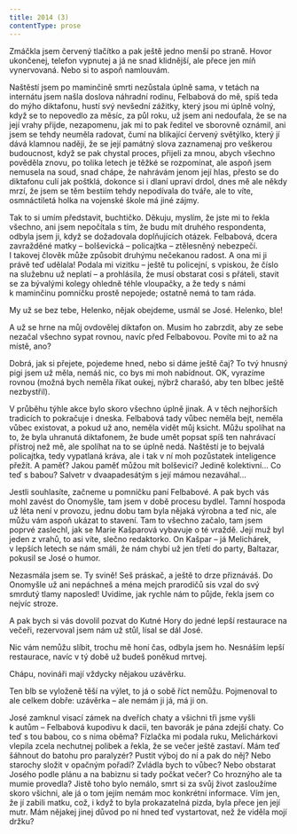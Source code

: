 ```yaml
---
title: 2014 (3)
contentType: prose
---
```


  

Zmáčkla jsem červený tlačítko a pak ještě jedno menší po straně. Hovor ukončenej, telefon vypnutej a já ne snad klidnější, ale přece jen míň vynervovaná. Nebo si to aspoň namlouvám.

Naštěstí jsem po maminčině smrti nezůstala úplně sama, v tetách na internátu jsem našla doslova náhradní rodinu, Felbabová do mě, spíš teda do mýho diktafonu, hustí svý nevšední zážitky, který jsou mi úplně volný, když se to nepovedlo za měsíc, za půl roku, už jsem ani nedoufala, že se na její vrahy přijde, nezapomenu, jak mi to pak ředitel ve sborovně oznámil, ani jsem se tehdy neuměla radovat, čumí na blikající červený světýlko, který jí dává klamnou naději, že se její památný slova zaznamenaj pro veškerou budoucnost, když se pak chystal proces, přijeli za mnou, abych všechno pověděla znovu, po tolika letech je těžké se rozpomínat, ale aspoň jsem nemusela na soud, snad chápe, že nahrávám jenom její hlas, přesto se do diktafonu culí jak poštklá, dokonce si i dlaní upraví drdol, dnes mě ale někdy mrzí, že jsem se těm bestiím tehdy nepodívala do tváře, ale to víte, osmnáctiletá holka na vojenské škole má jiné zájmy.

Tak to si umím představit, buchtičko. Děkuju, myslím, že jste mi to řekla všechno, ani jsem nepočítala s tím, že budu mít druhého respondenta, odbyla jsem ji, když se dožadovala doplňujících otázek. Felbabová, dcera zavražděné matky – bolševická – policajtka – ztělesněný nebezpečí. I takovej člověk může způsobit druhýmu nečekanou radost. A ona mi ji právě teď udělala! Podala mi vizitku – ještě tu policejní, s vpiskou, že číslo na služebnu už neplatí – a prohlásila, že musí obstarat cosi s přáteli, stavit se za bývalými kolegy ohledně téhle vloupačky, a že tedy s námi k maminčinu pomníčku prostě nepojede; ostatně nemá to tam ráda.

My už se bez tebe, Helenko, nějak obejdeme, usmál se José. Helenko, ble!

A už se hrne na můj ovdovělej diktafon on. Musim ho zabrzdit, aby ze sebe nezačal všechno sypat rovnou, navíc před Felbabovou. Povíte mi to až na místě, ano?

Dobrá, jak si přejete, pojedeme hned, nebo si dáme ještě čaj? To tvý hnusný pigi jsem už měla, nemáš nic, co bys mi moh nabídnout. OK, vyrazíme rovnou (možná bych neměla říkat oukej, nýbrž charašó, aby ten blbec ještě nezbystřil).

V průběhu týhle akce bylo skoro všechno úplně jinak. A v těch nejhorších tradicích to pokračuje i dneska. Felbabová tady vůbec neměla bejt, neměla vůbec existovat, a pokud už ano, neměla vidět můj ksicht. Můžu spolíhat na to, že byla uhranutá diktafonem, že bude umět popsat spíš ten nahrávací přístroj než mě, ale spolíhat na to se úplně nedá. Naštěstí je to bejvalá policajtka, tedy vypatlaná kráva, ale i tak v ní moh pozůstatek inteligence přežít. A paměť? Jakou paměť můžou mít bolševici? Jedině kolektivní… Co teď s babou? Salvetr v dvaapadesátým s její mámou nezaváhal…

Jestli souhlasíte, začneme u pomníčku paní Felbabové. A pak bych vás mohl zavést do Onomyšle, tam jsem v době procesu bydlel. Tamní hospoda už léta není v provozu, jednu dobu tam byla nějaká výrobna a teď nic, ale můžu vám aspoň ukázat to stavení. Tam to všechno začalo, tam jsem poprvé zaslechl, jak se Marie Kašparová vybavuje o té vraždě. Její muž byl jeden z vrahů, to asi víte, slečno redaktorko. On Kašpar – já Melichárek, v lepších letech se nám smáli, že nám chybí už jen třetí do party, Baltazar, pokusil se José o humor.

Nezasmála jsem se. Ty svině! Seš práskač, a ještě to drze přiznáváš. Do Onomyšle už ani nepáchneš a ména mejch prarodičů sis vzal do svý smrdutý tlamy naposled! Uvidíme, jak rychle nám to půjde, řekla jsem co nejvíc stroze.

A pak bych si vás dovolil pozvat do Kutné Hory do jedné lepší restaurace na večeři, rezervoval jsem nám už stůl, lísal se dál José.

Nic vám nemůžu slíbit, trochu mě honí čas, odbyla jsem ho. Nesnáším lepší restaurace, navíc v tý době už budeš poněkud mrtvej.

Chápu, novináři mají vždycky nějakou uzávěrku.

Ten blb se vyloženě těší na výlet, to já o sobě říct nemůžu. Pojmenoval to ale celkem dobře: uzávěrka – ale nemám ji já, má ji on.

José zamknul visací zámek na dveřích chaty a všichni tři jsme vyšli k autům – Felbabová kupodivu k dacii, ten bavorák je pána zdejší chaty. Co teď s tou babou, co s nima oběma? Fízlačka mi podala ruku, Melichárkovi vlepila zcela nechutnej polibek a řekla, že se večer ještě zastaví. Mám teď šáhnout do batohu pro paralyzér? Pustit výboj do ní a pak do něj? Nebo starochy složit v opačným pořadí? Zvládla bych to vůbec? Nebo obstarat Josého podle plánu a na babiznu si tady počkat večer? Co hroznýho ale ta mumie provedla? Jistě toho bylo nemálo, smrt si za svůj život zasloužíme skoro všichni, ale já o tom jejím nemám moc konkrétní informace. Vím jen, že jí zabili matku, což, i když to byla prokazatelná pizda, byla přece jen její mutr. Mám nějakej jinej důvod po ní hned teď vystartovat, než že viděla mojí držku?
